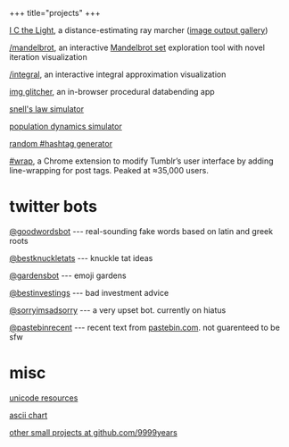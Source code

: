 +++
title="projects"
+++

[I C the Light](https://github.com/9999years/i-c-the-light), a
distance-estimating ray marcher ([image output
gallery](/i-c-the-light/gallery))

[/mandelbrot](/mandelbrot), an interactive
[Mandelbrot set](https://en.m.wikipedia.org/wiki/Mandelbrot_set)
exploration tool with novel iteration visualization

[/integral](/integral), an interactive
integral approximation visualization

[img glitcher](/glitcher), an in-browser procedural
databending app

[snell's law simulator](/snell)

[population dynamics simulator](/fox)

[random #hashtag generator](/unicode/hashtag)

[#wrap](https://chrome.google.com/webstore/detail/wrap/nbcgkdilbhnnoemimofnknocbkpldobi),
a Chrome extension to modify Tumblr’s user interface by adding
line-wrapping for post tags. Peaked at ≈35,000 users.

# twitter bots

[@goodwordsbot](https://twitter.com/goodwordsbot) --- real-sounding
fake words based on latin and greek roots

[@bestknuckletats](https://twitter.com/bestknuckletats) --- knuckle tat
ideas

[@gardensbot](https://twitter.com/gardensbot) --- emoji gardens

[@bestinvestings](https://twitter.com/bestinvestings) --- bad
investment advice

[@sorryimsadsorry](https://twitter.com/sorryimsadsorry) --- a very
upset bot. currently on hiatus

[@pastebinrecent](https://twitter.com/pastebinrecent) --- recent text
from [pastebin.com](https://pastebin.com/). not guarenteed to be sfw

# misc

[unicode resources](/unicode)

[ascii chart](/ascii)

[other small projects at github.com/9999years](https://github.com/9999years)
